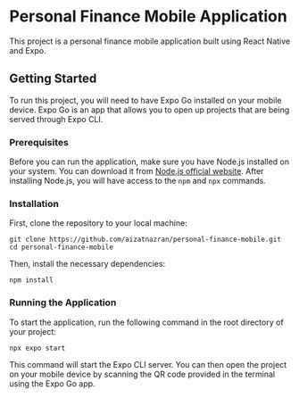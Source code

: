 # Personal Finance Mobile Application

This project is a personal finance mobile application built using React Native and Expo.

## Getting Started

To run this project, you will need to have Expo Go installed on your mobile device. Expo Go is an app that allows you to open up projects that are being served through Expo CLI.

### Prerequisites

Before you can run the application, make sure you have Node.js installed on your system. You can download it from [Node.js official website](https://nodejs.org/). After installing Node.js, you will have access to the `npm` and `npx` commands.

### Installation

First, clone the repository to your local machine:

```
git clone https://github.com/aizatnazran/personal-finance-mobile.git
cd personal-finance-mobile
```


Then, install the necessary dependencies:
```
npm install
```

### Running the Application
To start the application, run the following command in the root directory of your project:
```
npx expo start
```

This command will start the Expo CLI server. You can then open the project on your mobile device by scanning the QR code provided in the terminal using the Expo Go app.
